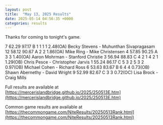 ```yaml
---
layout: post
title:  "May 13, 2025 Results"
date: 2025-05-14 04:56:35 +0000
categories: results
---
```

Thanks for coming to tonight's game.


7   62.29   97.17  B   1     1           1     1          2.48(OA) Becky Stevens - Muhunthan Sivapragasam
12   58.12   90.67  A   2                 2                1.86(OA) Mike Ring - Mike Christensen
4   57.85   90.25  A   3                 3                1.40(OA) Aaron Mohrman - Stanford Christie
3   56.94   88.83  C   4     2     1     4     2     1    1.29(OB) Chris Pesce - Christopher Jarvis
1   55.24   86.17  C   5     3     2     5     3     2    0.97(OB) Michael Cohen - Richard Ross
6   53.63   83.67  B   6     4                 4          0.73(OB) Shawn Abernethy - David Wright
9   52.99   82.67  C               3                 3    0.72(OC) Lisa Brock - Craig Mills


Full results are available at [https://mercerislandbridge.github.io/2025/250513E.htm](https://mercerislandbridge.github.io/2025/250513E.htm)

Common game results are available at [https://thecommongame.com/NiteResults/20250513Rank.html](https://thecommongame.com/NiteResults/20250513Rank.html)
